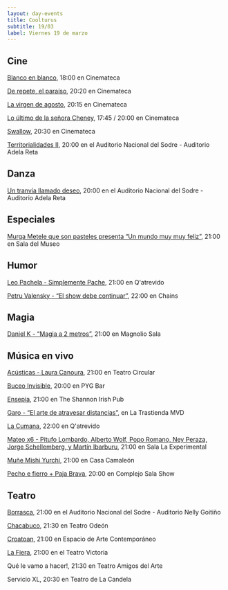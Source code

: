 ```yaml
---
layout: day-events
title: Coolturus
subtitle: 19/03
label: Viernes 19 de marzo
---
```


## Cine

[Blanco en blanco](https://cinemateca.org.uy/peliculas/965), 18:00 en Cinemateca

[De repete, el paraíso](https://cinemateca.org.uy/peliculas/994), 20:20 en Cinemateca

[La virgen de agosto](https://cinemateca.org.uy/peliculas/929), 20:15 en Cinemateca

[Lo último de la señora Cheney](https://cinemateca.org.uy/peliculas/1133), 17:45 / 20:00 en Cinemateca

[Swallow](https://cinemateca.org.uy/peliculas/991), 20:30 en Cinemateca

[Territorialidades II](https://sodre.gub.uy/#calendario), 20:00 en el Auditorio Nacional del Sodre - Auditorio Adela Reta

## Danza

[Un tranvía llamado deseo](https://sodre.gub.uy/#calendario), 20:00 en el Auditorio Nacional del Sodre - Auditorio Adela Reta

## Especiales

[Murga Metele que son pasteles presenta “Un mundo muy muy feliz”](https://www.instagram.com/saladelmuseo/), 21:00 en Sala del Museo

## Humor

[Leo Pachela - Simplemente Pache](https://instagram.com/qatrevido?igshid=8bj6dzn4g7aj), 21:00 en Q'atrevido

[Petru Valensky - “El show debe continuar”](https://instagram.com/chains_disco?igshid=1dp7lgcxxx99t), 22:00 en Chains

## Magia

[Daniel K - “Magia a 2 metros”](https://magnoliosala.uy/evento/daniel-k_1), 21:00 en Magnolio Sala

## Música en vivo

[Acústicas - Laura Canoura](https://instagram.com/teatrocircular?igshid=1n97c2fb71qk), 21:00 en Teatro Circular

[Buceo Invisible](https://instagram.com/pygbar?igshid=v0vxh7zot18p), 20:00 en PYG Bar

[Ensepia](https://instagram.com/theshannonuy?igshid=yjdug4u5k9s0), 21:00 en The Shannon Irish Pub

[Garo - “El arte de atravesar distancias”](https://www.latrastienda.com.uy/), en La Trastienda MVD

[La Cumana](https://instagram.com/qatrevido?igshid=8bj6dzn4g7aj), 22:00 en Q'atrevido

[Mateo x6 - Pitufo Lombardo, Alberto Wolf, Popo Romano, Ney Peraza, Jorge Schellemberg, y Martín Ibarburu](https://instagram.com/cclaexperimental?igshid=4jiool1b5o4t), 21:00 en Sala La Experimental

[Muñe Mishi Yurchi](https://instagram.com/casacamaleon.1964?igshid=x0myiuze2r47), 21:00 en Casa Camaleón

[Pecho e fierro + Paja Brava](https://www.instagram.com/p/CGYRDoZg2K9/), 20:00 en Complejo Sala Show

## Teatro

[Borrasca](https://instagram.com/borrasca.obrateatral?igshid=1thnw8w6hkovi), 21:00 en el Auditorio Nacional del Sodre - Auditorio Nelly Goitiño

[Chacabuco](https://instagram.com/teatro_odeon_uruguay?igshid=1edcr5z0t2kns), 21:30 en Teatro Odeón

[Croatoan](https://instagram.com/eac_uruguay?igshid=1m0cvxxw9f9my), 21:00 en Espacio de Arte Contemporáneo

[La Fiera](https://instagram.com/teatrovictoriamontevideo?igshid=nihkflwgw4x4), 21:00 en el Teatro Victoria

Qué le vamo a hacer!, 21:30 en Teatro Amigos del Arte

Servicio XL, 20:30 en Teatro de La Candela
